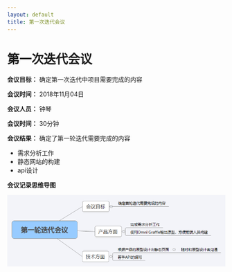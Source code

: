 ```yaml
---
layout: default
title: 第一次迭代会议
---
```


# 第一次迭代会议

**会议目标：** 确定第一次迭代中项目需要完成的内容

**会议时间：** 2018年11月04日

**会议人员：** 钟琴

**会议时间：** 30分钟

**会议结果：**
确定了第一轮迭代需要完成的内容
  - 需求分析工作
  - 静态网站的构建
  - api设计

**会议记录思维导图**

![meeting1](assets/metting2.png)